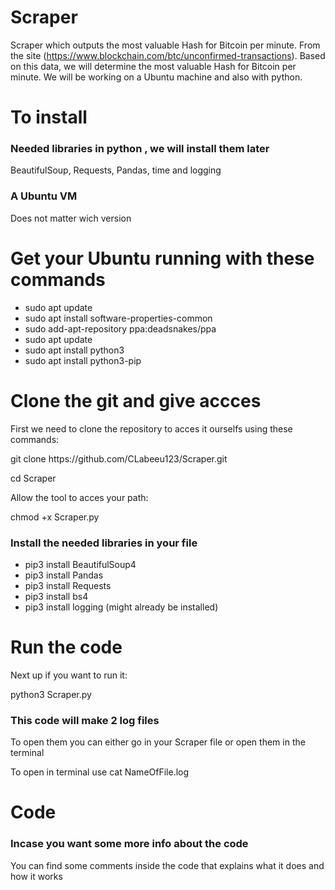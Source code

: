 # Scraper
Scraper which outputs the most valuable Hash for Bitcoin per minute. From the site (https://www.blockchain.com/btc/unconfirmed-transactions). Based on this data, we will determine the most valuable Hash for Bitcoin per minute.
We will be working on a Ubuntu machine and also with python.
<br>

<h1>To install</h1>
<h3>Needed libraries in python , we will install them later</h3>
BeautifulSoup, Requests, Pandas, time and logging
<h3>A Ubuntu VM </h3>
<p>Does not matter wich version</p>

<h1>Get your Ubuntu running with these commands</h1>
<ul>
<li>sudo apt update</li>
<li>sudo apt install software-properties-common</li>
<li>sudo add-apt-repository ppa:deadsnakes/ppa</li>
<li>sudo apt update</li>
<li>sudo apt install python3</li>
<li>sudo apt install python3-pip</li>
</ul>

<h1>Clone the git and give accces</h1>
<p>First we need to clone the repository to acces it ourselfs using these commands:</p>

<p>git clone https://github.com/CLabeeu123/Scraper.git</p>
<p>cd Scraper</p>

<p>Allow the tool to acces your path:</p>

<p>chmod +x Scraper.py</p>

<h3>Install the needed libraries in your file</h3>
<ul>
  <li>pip3 install BeautifulSoup4</li>
  <li>pip3 install Pandas</li>
  <li>pip3 install Requests</li>
  <li>pip3 install bs4</li>
  <li>pip3 install logging (might already be installed)</li>
  </ul>

<h1>Run the code</h1>

<p>Next up if you want to run it:</p>
<p>python3 Scraper.py</p>
<h3>This code will make 2 log files</h3>
<p>To open them you can either go in your Scraper file or open them in the terminal</p>
<p>To open in terminal use cat NameOfFile.log

<h1>Code</h1>
<h3>Incase you want some more info about the code </h3>
<p>You can find some comments inside the code that explains what it does and how it works</p>



